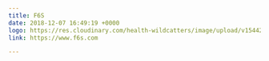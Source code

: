 ```yaml
---
title: F6S
date: 2018-12-07 16:49:19 +0000
logo: https://res.cloudinary.com/health-wildcatters/image/upload/v1544201373/image.png
link: https://www.f6s.com

---
```

